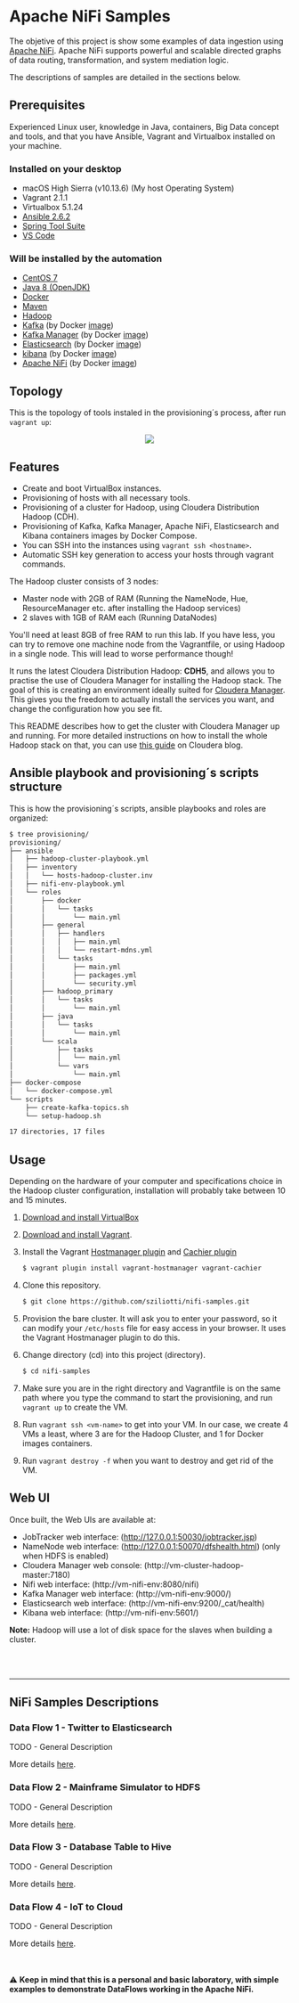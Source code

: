 # Apache NiFi Samples
The objetive of this project is show some examples of data ingestion using [Apache NiFi](https://nifi.apache.org/). Apache NiFi supports powerful and scalable directed graphs of data routing, transformation, and system mediation logic.

The descriptions of samples are detailed in the sections below.

## Prerequisites
Experienced Linux user, knowledge in Java, containers, Big Data concept and tools, and that you have Ansible, Vagrant and Virtualbox installed on your machine.

### Installed on your desktop
* macOS High Sierra (v10.13.6) (My host Operating System)
* Vagrant 2.1.1
* Virtualbox 5.1.24
* [Ansible 2.6.2](https://www.ansible.com/)
* [Spring Tool Suite](https://spring.io/tools/sts)
* [VS Code](https://code.visualstudio.com/)

### Will be installed by the automation
* [CentOS 7](https://www.centos.org/)
* [Java 8 (OpenJDK)](http://openjdk.java.net/projects/jdk8/)
* [Docker](https://www.docker.com/)
* [Maven](https://maven.apache.org/)
* [Hadoop](http://hadoop.apache.org/)
* [Kafka](http://kafka.apache.org/) (by Docker [image](https://hub.docker.com/r/wurstmeister/kafka/))
* [Kafka Manager](https://github.com/yahoo/kafka-manager) (by Docker [image](https://hub.docker.com/r/sheepkiller/kafka-manager/)) 
* [Elasticsearch](https://www.elastic.co/) (by Docker [image](https://www.elastic.co/guide/en/elasticsearch/reference/current/docker.html))
* [kibana](https://www.elastic.co/products/kibana) (by Docker [image](https://www.elastic.co/guide/en/kibana/current/docker.html))
* [Apache NiFi](https://nifi.apache.org/) (by Docker [image](https://hub.docker.com/r/apache/nifi/))
<!-- * [Apache MiNiFi](https://nifi.apache.org/minifi/) (by Docker [image](https://hub.docker.com/r/apache/nifi-minifi/)) -->

## Topology
This is the topology of tools instaled in the provisioning´s process, after run ```vagrant up```:

<p align="center">
  <img src="images/topology.jpg">
</p>

## Features
* Create and boot VirtualBox instances.
* Provisioning of hosts with all necessary tools.
* Provisioning of a cluster for Hadoop, using Cloudera Distribution Hadoop (CDH).
* Provisioning of Kafka, Kafka Manager, Apache NiFi, Elasticsearch and Kibana containers images by Docker Compose.
* You can SSH into the instances using ```vagrant ssh <hostname>```.
* Automatic SSH key generation to access your hosts through vagrant commands.


The Hadoop cluster consists of 3 nodes:

* Master node with 2GB of RAM (Running the NameNode, Hue, ResourceManager etc. after installing the Hadoop services)
* 2 slaves with 1GB of RAM each (Running DataNodes)

You'll need at least 8GB of free RAM to run this lab. If you have less, you can try to remove one machine node from the Vagrantfile, or using Hadoop in a single node. This will lead to worse performance though!

It runs the latest Cloudera Distribution Hadoop: **CDH5**, and allows you to practise the use of Cloudera Manager for installing the Hadoop stack. The goal of this is creating an environment ideally suited for [Cloudera Manager](http://www.cloudera.com/content/cloudera/en/products-and-services/cloudera-enterprise/cloudera-manager.html). This gives you the freedom to actually install the services you want, and change the configuration how you see fit.

This README describes how to get the cluster with Cloudera Manager up and running. For more detailed instructions on how to install the whole Hadoop stack on that, you can use [this guide](https://blog.cloudera.com/blog/2014/06/how-to-install-a-virtual-apache-hadoop-cluster-with-vagrant-and-cloudera-manager/) on Cloudera blog.

## Ansible playbook and provisioning´s scripts structure
This is how the provisioning´s scripts, ansible playbooks and roles are organized:

```bash
$ tree provisioning/
provisioning/
├── ansible
│   ├── hadoop-cluster-playbook.yml
│   ├── inventory
│   │   └── hosts-hadoop-cluster.inv
│   ├── nifi-env-playbook.yml
│   └── roles
│       ├── docker
│       │   └── tasks
│       │       └── main.yml
│       ├── general
│       │   ├── handlers
│       │   │   ├── main.yml
│       │   │   └── restart-mdns.yml
│       │   └── tasks
│       │       ├── main.yml
│       │       ├── packages.yml
│       │       └── security.yml
│       ├── hadoop_primary
│       │   └── tasks
│       │       └── main.yml
│       ├── java
│       │   └── tasks
│       │       └── main.yml
│       └── scala
│           ├── tasks
│           │   └── main.yml
│           └── vars
│               └── main.yml
├── docker-compose
│   └── docker-compose.yml
└── scripts
    ├── create-kafka-topics.sh
    └── setup-hadoop.sh

17 directories, 17 files

```

## Usage
Depending on the hardware of your computer and specifications choice in the Hadoop cluster configuration, installation will probably take between 10 and 15 minutes.

1. [Download and install VirtualBox](https://www.virtualbox.org/wiki/Downloads)
2. [Download and install Vagrant](http://www.vagrantup.com/).
3. Install the Vagrant [Hostmanager plugin](https://github.com/smdahlen/vagrant-hostmanager) and [Cachier plugin](https://github.com/fgrehm/vagrant-cachier)
    ```bash
    $ vagrant plugin install vagrant-hostmanager vagrant-cachier
    ```

4. Clone this repository.
    ```bash
    $ git clone https://github.com/sziliotti/nifi-samples.git
    ```

5. Provision the bare cluster. It will ask you to enter your password, so it can modify your `/etc/hosts` file for easy access in your browser. It uses the Vagrant Hostmanager plugin to do this.

6. Change directory (cd) into this project (directory).
    ```bash
    $ cd nifi-samples
    ```
7. Make sure you are in the right directory and Vagrantfile is on the same path where you type the command to start the provisioning, and run ```vagrant up``` to create the VM.
8. Run ```vagrant ssh <vm-name>``` to get into your VM. In our case, we create 4 VMs a least, where 3 are for the Hadoop Cluster, and 1 for Docker images containers.
9. Run ```vagrant destroy -f``` when you want to destroy and get rid of the VM.


## Web UI
Once built, the Web UIs are available at:
* JobTracker web interface: (http://127.0.0.1:50030/jobtracker.jsp)
* NameNode web interface: (http://127.0.0.1:50070/dfshealth.html) (only when HDFS is enabled)
* Cloudera Manager web console: (http://vm-cluster-hadoop-master:7180)
* Nifi web interface: (http://vm-nifi-env:8080/nifi)
* Kafka Manager web interface: (http://vm-nifi-env:9000/)
* Elasticsearch web interface: (http://vm-nifi-env:9200/_cat/health)
* Kibana web interface: (http://vm-nifi-env:5601/)

**Note:** Hadoop will use a lot of disk space for the slaves when building a cluster.

<br><br>
****************************************************************************************************
## NiFi Samples Descriptions

### Data Flow 1 - Twitter to Elasticsearch
TODO - General Description

More details [here](SAMPLES/Twitter_Elasticsearch/).

### Data Flow 2 - Mainframe Simulator to HDFS
TODO - General Description

More details [here](xxxx).

### Data Flow 3 - Database Table to Hive
TODO - General Description

More details [here](xxxx).

### Data Flow 4 - IoT to Cloud
TODO - General Description

More details [here](xxxx).


<br><br>
:warning: **Keep in mind that this is a personal and basic laboratory, with simple examples to demonstrate DataFlows working in the Apache NiFi.**
